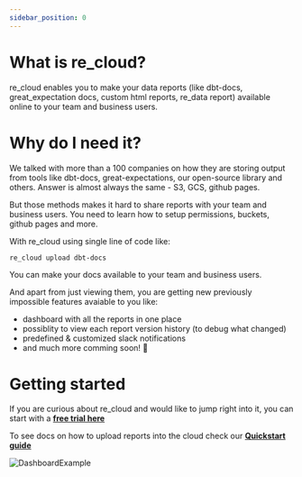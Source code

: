 ```yaml
---
sidebar_position: 0
---
```


# What is re_cloud?

re_cloud enables you to make your data reports (like dbt-docs, great_expectation docs, custom html reports, re_data report) available online to your team and business users.

# Why do I need it?

We talked with more than a 100 companies on how they are storing output from tools like dbt-docs, great-expectations, our open-source library and others. Answer is almost always the same - S3, GCS, github pages.

But those methods makes it hard to share reports with your team and business users. You need to learn how to setup permissions, buckets, github pages and more.

With re_cloud using single line of code like:
```
re_cloud upload dbt-docs
```

You can make your docs available to your team and business users.

And apart from just viewing them, you are getting new previously impossible features avaiable to you like:

 - dashboard with all the reports in one place
 - possiblity to view each report version history (to debug what changed)
 - predefined & customized slack notifications
 - and much more comming soon! :rocket:
 
# Getting started

If you are curious about re_cloud and would like to jump right into it, you can start with a **[free trial here](https://cloud.getre.io/#/register)**

To see docs on how to upload reports into the cloud check our **[Quickstart guide](/docs/re_cloud/quickstart)**

![DashboardExample](/re_cloud/flows/dashboard.png)